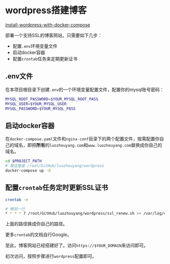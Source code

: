 # wordpress搭建博客

[install-wordpress-with-docker-compose](https://www.digitalocean.com/community/tutorials/how-to-install-wordpress-with-docker-compose)


部署一个支持SSL的博客网站，只需要如下几步：

* 配置`.env`环境变量文件
* 启动docker容器
* 配置`crontab`任务来定期更新证书

## .env文件

在本项目根目录下创建`.env`的一个环境变量配置文件，配置你的mysql账号密码：

```bash
MYSQL_ROOT_PASSWORD=$YOUR_MYSQL_ROOT_PASS
MYSQL_USER=$YOUR_MYSQL_USER
MYSQL_PASSWORD=$YOUR_MYSQL_PASS
```

## 启动docker容器

在`docker-compose.yaml`文件和`nginx-conf`目录下的两个配置文件，按需配置你自己的域名，即把**所有**的`luozhouyang.com`和`www.luozhouyang.com`替换成你自己的域名。

```bash
cd $PROJECT_PATH
# 我这里是 /root/GitHub/luozhouyang/wordpress
docker-compose up -d
```

## 配置`crontab`任务定时更新SSL证书

```bash
crontab -e

# 增加一行
* * * * 7 /root/GitHub/luozhouyang/wordpress/ssl_renew.sh >> /var/log/cron.log 2>&1
```

上面的路径换成你自己的路径。

更多`crontab`的文档自行Google。


至此，博客网站已经搭建好了。访问`https://$YOUR_DOMAIN`来访问即可。

初次访问，按照步骤进行`wordpress`配置即可。


```
